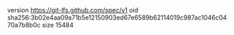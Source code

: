 version https://git-lfs.github.com/spec/v1
oid sha256:3b02e4aa09a71b5e12150903ed67e6589b62114019c987ac1046c0470a7b8b0c
size 15484
